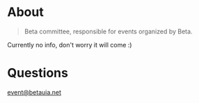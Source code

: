 # About
> Beta committee, responsible for events organized by Beta.

Currently no info, don't worry it will come :)

# Questions
event@betauia.net
